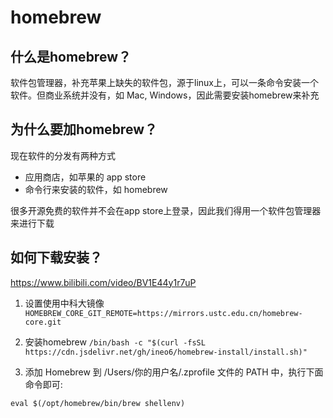 # homebrew

## 什么是homebrew？

软件包管理器，补充苹果上缺失的软件包，源于linux上，可以一条命令安装一个软件。但商业系统并没有，如 Mac, Windows，因此需要安装homebrew来补充

## 为什么要加homebrew？

现在软件的分发有两种方式

- 应用商店，如苹果的 app store
- 命令行来安装的软件，如 homebrew

很多开源免费的软件并不会在app store上登录，因此我们得用一个软件包管理器来进行下载

## 如何下载安装？

https://www.bilibili.com/video/BV1E44y1r7uP

1. 设置使用中科大镜像
`HOMEBREW_CORE_GIT_REMOTE=https://mirrors.ustc.edu.cn/homebrew-core.git`
 
2. 安装homebrew
`/bin/bash -c "$(curl -fsSL https://cdn.jsdelivr.net/gh/ineo6/homebrew-install/install.sh)"`

3. 添加 Homebrew 到 /Users/你的用户名/.zprofile 文件的 PATH 中，执行下面命令即可:

```echo eval $(/opt/homebrew/bin/brew shellenv)  /Users/你的用户名/.zprofile 
eval $(/opt/homebrew/bin/brew shellenv)
```

